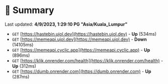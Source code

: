 # 📖 Summary
Last updated: **4/9/2023, 1:29:10 PG "Asia/Kuala_Lumpur"**

- `GET` [https://hastebin.ujol.dev](https://hastebin.ujol.dev) - **Up** (534ms)
- `GET` [https://memeapi.ujol.dev](https://memeapi.ujol.dev) - **Down** (14105ms)
- `GET` [https://memeapi.cyclic.app](https://memeapi.cyclic.app) - **Up** (896ms)
- `GET` [https://klik.onrender.com/health](https://klik.onrender.com/health) - **Up** (312ms)
- `GET` [https://dumb.onrender.com](https://dumb.onrender.com) - **Up** (287ms)
